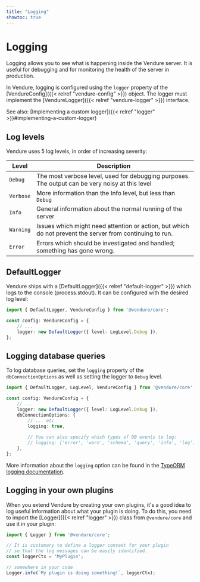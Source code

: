 ```yaml
---
title: "Logging"
showtoc: true
---
```


# Logging

Logging allows you to see what is happening inside the Vendure server. It is useful for debugging and for monitoring the health of the server in production.

In Vendure, logging is configured using the `logger` property of the [VendureConfig]({{< relref "vendure-config" >}}) object. The logger must implement the [VendureLogger]({{< relref "vendure-logger" >}}) interface.

See also: [Implementing a custom logger]({{< relref "logger" >}}#implementing-a-custom-logger)

## Log levels

Vendure uses 5 log levels, in order of increasing severity:

| Level     | Description                                                                                              |
|-----------|----------------------------------------------------------------------------------------------------------|
| `Debug`   | The most verbose level, used for debugging purposes. The output can be very noisy at this level          |
| `Verbose` | More information than the Info level, but less than `Debug`                                              |
| `Info`    | General information about the normal running of the server                                               |
| `Warning` | Issues which might need attention or action, but which do not prevent the server from continuing to run. |
| `Error`   | Errors which should be investigated and handled; something has gone wrong.                               |


## DefaultLogger

Vendure ships with a [DefaultLogger]({{< relref "default-logger" >}}) which logs to the console (process.stdout). It can be configured with the desired log level:

```TypeScript
import { DefaultLogger, VendureConfig } from '@vendure/core';

const config: VendureConfig = {
    // ...
    logger: new DefaultLogger({ level: LogLevel.Debug }),
};
```

## Logging database queries

To log database queries, set the `logging` property of the `dbConnectionOptions` as well as setting the logger to `Debug` level.

```TypeScript
import { DefaultLogger, LogLevel, VendureConfig } from '@vendure/core';

const config: VendureConfig = {
    // ...
    logger: new DefaultLogger({ level: LogLevel.Debug }),
    dbConnectionOptions: {
        // ... etc
        logging: true,
        
        // You can also specify which types of DB events to log:
        // logging: ['error', 'warn', 'schema', 'query', 'info', 'log'],
    },
};
```

More information about the `logging` option can be found in the [TypeORM logging documentation](https://typeorm.io/logging).

## Logging in your own plugins

When you extend Vendure by creating your own plugins, it's a good idea to log useful information about what your plugin is doing. To do this, you need to import the [Logger]({{< relref "logger" >}}) class from `@vendure/core` and use it in your plugin:

```TypeScript
import { Logger } from '@vendure/core';

// It is customary to define a logger context for your plugin
// so that the log messages can be easily identified.
const loggerCtx = 'MyPlugin';

// somewhere in your code
Logger.info(`My plugin is doing something!`, loggerCtx);
```
